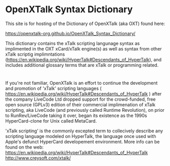 # OpenXTalk Syntax Dictionary

This site is for hosting of the Dictionary of OpenXTalk (aka OXT) found here:

https://openxtalk-org.github.io/OpenXTalk_Syntax_Dictionary/

This dictionary contains the xTalk scripting langunage syntax as implimented in the OXT xCard/xTalk engine(s) as well as syntax from other xTalk scriptig implimntations (https://en.wikipedia.org/wiki/HyperTalk#Descendants_of_HyperTalk), and includes additional glossary terms that are xTalk or programming related.
#
If you're not familiar, OpenXTalk is an effort to continue the development and promotion of 'xTalk' scripting languages ( https://en.wikipedia.org/wiki/HyperTalk#Descendants_of_HyperTalk ) after the company LiveCode Ltd dropped support for the crowd-funded, free open source (GPLv3) edition of their commercial  implimenation of xTalk scripting, aka LiveCode (and previously called Runtime Revolution), on prior to RunRev/LiveCode taking it over, began its existence as the 1990s HyperCard-clone for Unix called MetaCard.

'xTalk scripting' is the commonly excepted term to collecively describe any scripting language modeled on HyperTalk, the language once used with Apple's defunct HyperCard developement environment.
More info can be found on the web: 
https://en.wikipedia.org/wiki/HyperTalk#Descendants_of_HyperTalk
http://www.creysoft.com/xtalk/

